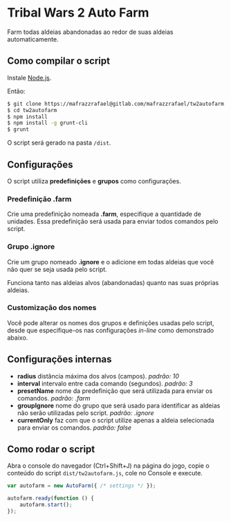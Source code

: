 # Tribal Wars 2 Auto Farm
Farm todas aldeias abandonadas ao redor de suas aldeias automaticamente.

## Como compilar o script

Instale [Node.js](https://nodejs.org/).

Então:

```bash
$ git clone https://mafrazzrafael@gitlab.com/mafrazzrafael/tw2autofarm.git
$ cd tw2autofarm
$ npm install
$ npm install -g grunt-cli
$ grunt
```

O script será gerado na pasta `/dist`.

## Configurações

O script utiliza **predefinições** e **grupos** como configurações.

### Predefinição .farm

Crie uma predefinição nomeada **.farm**, especifique a quantidade de
unidades. Essa predefinição será usada para enviar todos comandos pelo script.

### Grupo .ignore

Crie um grupo nomeado **.ignore** e o adicione em todas aldeias que você
não quer se seja usada pelo script.

Funciona tanto nas aldeias alvos (abandonadas) quanto nas suas próprias aldeias.

### Customização dos nomes

Você pode alterar os nomes dos grupos e definições usadas pelo script, desde que
especifique-os nas configurações *in-line* como demonstrado abaixo.

## Configurações internas

- **radius** distância máxima dos alvos (campos). *padrão: 10*
- **interval** intervalo entre cada comando (segundos). *padrão: 3*
- **presetName** nome da predefinição que será utilizada para enviar os comandos. *padrão: .farm*
- **groupIgnore** nome do grupo que será usado para identificar as aldeias não serão utilizadas pelo script. *padrão: .ignore*
- **currentOnly** faz com que o script utilize apenas a aldeia selecionada para enviar os comandos. *padrão: false*

## Como rodar o script

Abra o console do navegador (Ctrl+Shift+J) na página do jogo,
copie o conteúdo do script `dist/tw2autofarm.js`, cole no Console e execute.

```js
var autofarm = new AutoFarm({ /* settings */ });

autofarm.ready(function () {
    autofarm.start();
});
```
